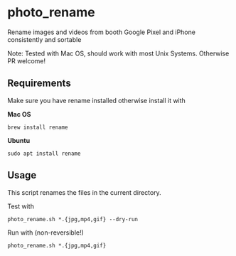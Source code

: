 # photo_rename
Rename images and videos from booth Google Pixel and iPhone consistently and sortable

Note: Tested with Mac OS, should work with most Unix Systems. Otherwise PR welcome!

## Requirements
Make sure you have rename installed otherwise install it with

**Mac OS**
```
brew install rename
```

**Ubuntu**
```
sudo apt install rename
```

## Usage
This script renames the files in the current directory.

Test with
```
photo_rename.sh *.{jpg,mp4,gif} --dry-run
```

Run with (non-reversible!)
```
photo_rename.sh *.{jpg,mp4,gif}
```
